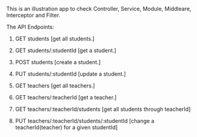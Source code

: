 This is an illustration app to check Controller, Service, Module, Middleare, Interceptor and Filter.

The API Endpoints:
1. GET students [get all students.]
2. GET students/:studentId [get a student.]
3. POST students [create a student.]
4. PUT students/:studentId [update a student.]


1. GET teachers [get all teachers.]
2. GET teachers/:teacherId [get a teacher.]
3. GET teachers/:teacherId/students [get all students through teacherId]
4. PUT teachers/:teacherId/students/:studentId [change a teacherId(teacher) for a given studentId]


